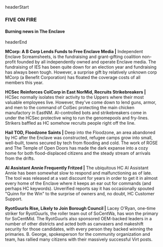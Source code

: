 headerStart

### FIVE ON FIRE

#### Burning news in The Enclave

headerEnd


**MCorp: A B Corp Lends Funds to Free Enclave Media |** Independent Enclave Screamsheets, is the fundraising and grant-gifting coalition non-profit founded by all independently owned and operate Enclave media. The fundraising of IES has been quite down for an election year and fundraising has always been tough. However,  a surprise gift by relatively unknown corp MCorp (a Benefit Corporation) has floated the coverage costs of all members this year.

**HCSec Reinforces ColCorp in East NorMid, Recruits Strikebreakers |** HCSec normally isolates their activity to the Uppers where their most valuable employees live. However, they've come down to lend guns, armor, and men to the command of ColSec protecting the main chicken manufactory in EastNM. AI-controlled bots and strikebreakers come in under the HCSec protective wing to run the genomepools and fry-lines. Strikers baffled as HC somehow recruits people right off the line.

**Hail TOD, Floodzone Saints |** Deep into the Floodzone, an area abandoned by HC after the Enclave was constructed, refugee camps grow into small, well-built, towns secured by tech from flooding and cold. The work of ROSE and The Temple of Open Doors has made the dark expanse into a cozy home for both flood-displaced citizens and the steady stream of arrivals from the drifts.

**AI Assistant Annie Frequently Fritzed |** The ubiquitous HC AI Assistant Annie has been somewhat slow to respond and malfunctioning as of late. The tool was released at a vast discount for years in order to get it in almost every home of the Enclave where it keeps an ear out for commands (and perhaps HC keywords). Unverified reports say it has occasionally spouted "Quinn for the Win" to the surprise of owners and, no doubt, HC Customer Support.

**RyotGuurls Rise, Likely to Join Borough Council |** Lacey O'Ryan, one-time striker for RyotGuurls, the roller team out of SoCentWa, has won the primary for SoCentMid. The RyotGuurls also sponsored OEM-backed leaders in a number of other districts and acted both as canvasers and makeshift security for those candidates, with every person they backed winning the primaries. B. George, spokesperson for the community organization and team, has rallied many citizens with their massively successful Virt posts.
